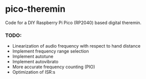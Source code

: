 # pico-theremin
Code for a DIY Raspberry Pi Pico (RP2040) based digital theremin.

### TODO:
- Linearization of audio frequency with respect to hand distance
- Implement frequency range selection
- Implement autotune
- Implement autovibrato
- More accurate frequency counting (PIO)
- Optimization of ISR:s